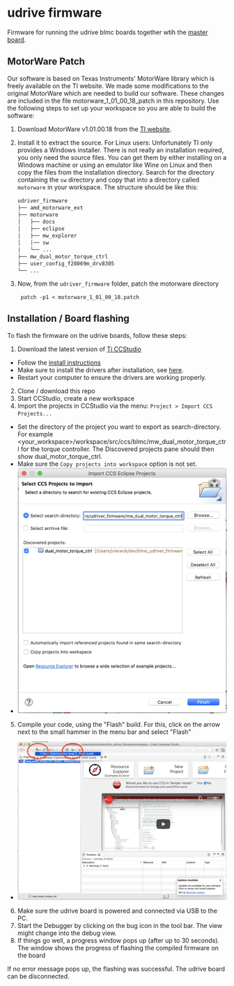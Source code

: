 # udrive firmware

Firmware for running the udrive blmc boards together wtih the [master board](https://github.com/open-dynamic-robot-initiative/master-board/).

## MotorWare Patch

Our software is based on Texas Instruments' MotorWare library which is freely available on the TI website. We made some modifications to the original MotorWare which are needed to build our software. These changes are included in the file motorware_1_01_00_18_patch in this repository. Use the following steps to set up your workspace so you are able to build the software:

1. Download MotorWare v1.01.00.18 from the [TI website](http://www.ti.com/tool/MOTORWARE).

2. Install it to extract the source.  For Linux users: Unfortunately TI only
   provides a Windows installer.  There is not really an installation required,
   you only need the source files.  You can get them by either installing on a
   Windows machine or using an emulator like Wine on Linux and then copy the
   files from the installation directory.
   Search for the directory containing the `sw` directory and copy that into
   a directory called `motorware` in your workspace.  The structure should be
   like this:

       udriver_firmware
       ├── amd_motorware_ext
       ├── motorware
       │   ├── docs
       │   ├── eclipse
       │   ├── mw_explorer
       │   |── sw
       |   └── ...
       ├── mw_dual_motor_torque_ctrl
       ├── user_config_f28069m_drv8305
       └── ...

3. Now, from the `udriver_firmware` folder, patch the motorware directory

        patch -p1 < motorware_1_01_00_18.patch

## Installation / Board flashing

To flash the firmware on the udrive boards, follow these steps:

1. Download the latest version of [Ti CCStudio](http://www.ti.com/tool/ccstudio)
  * Follow the [install instructions](http://software-dl.ti.com/ccs/esd/documents/ccsv10_linux_host_support.html#installation-instructions)
  * Make sure to install the drivers after installation, see [here](http://software-dl.ti.com/ccs/esd/documents/ccsv10_linux_host_support.html#ubuntu-18-04-lts). 
  * Restart your computer to ensure the drivers are working properly.
2. Clone / download this repo
3. Start CCStudio, create a new workspace
4. Import the projects in CCStudio via the menu: `Project > Import CCS Projects...`
  * Set the directory of the project you want to export as search-directory. For example <your_workspace>/workspace/src/ccs/blmc/mw_dual_motor_torque_ctrl for the torque controller. The Discovered projects pane should then show dual_motor_torque_ctrl.
  * Make sure the `Copy projects into workspace` option is not set.
  * <img src="images/step_01_import.png" width="500px"/>
5. Compile your code, using the "Flash" build. For this, click on the arrow next to the small hammer in the menu bar and select "Flash"
  * <img src="images/step_02_change_target.png" width="800px"/>
6. Make sure the udrive board is powered and connected via USB to the PC.
7. Start the Debugger by clicking on the bug icon in the tool bar. The view might change into the debug view.
8. If things go well, a progress window pops up (after up to 30 seconds). The window shows the progress of flashing the compiled firmware on the board

If no error message pops up, the flashing was successful. The udrive board can be disconnected.



